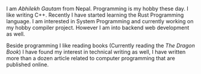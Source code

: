 
I am *Abhilekh Gautam* from Nepal.
Programming is my hobby these day. I like writing C++. Recently I have
started learning the Rust Programming language. I am interested in System Programming
and currently working on my hobby compiler project. However I am into backend web development as well.

Beside programming I like reading books (Currently reading the *The Dragon Book*) I have found my interest in technical writing as well, 
I have written more than
a dozen article related to computer programming that are published online.

<!---
Abhilekhgautam/Abhilekhgautam is a ✨ special ✨ repository because its `README.md` (this file) appears on your GitHub profile.
You can click the Preview link to take a look at your changes.
--->

